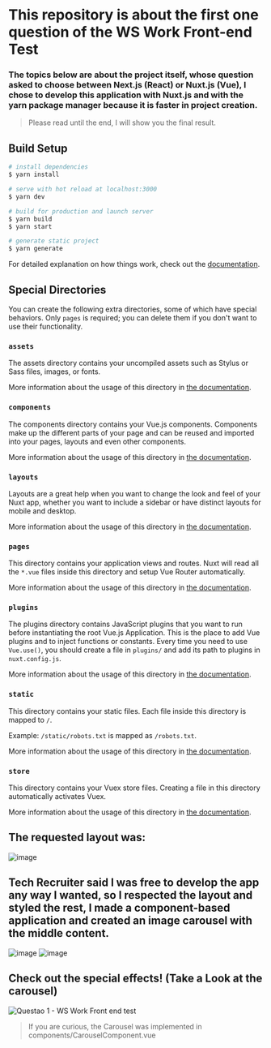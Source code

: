 # This repository is about the first one question of the WS Work Front-end Test

### The topics below are about the project itself, whose question asked to choose between Next.js (React) or Nuxt.js (Vue), I chose to develop this application with Nuxt.js and with the yarn package manager because it is faster in project creation.

>Please read until the end, I will show you the final result.

## Build Setup

```bash
# install dependencies
$ yarn install

# serve with hot reload at localhost:3000
$ yarn dev

# build for production and launch server
$ yarn build
$ yarn start

# generate static project
$ yarn generate
```

For detailed explanation on how things work, check out the [documentation](https://nuxtjs.org).

## Special Directories

You can create the following extra directories, some of which have special behaviors. Only `pages` is required; you can delete them if you don't want to use their functionality.

### `assets`

The assets directory contains your uncompiled assets such as Stylus or Sass files, images, or fonts.

More information about the usage of this directory in [the documentation](https://nuxtjs.org/docs/2.x/directory-structure/assets).

### `components`

The components directory contains your Vue.js components. Components make up the different parts of your page and can be reused and imported into your pages, layouts and even other components.

More information about the usage of this directory in [the documentation](https://nuxtjs.org/docs/2.x/directory-structure/components).

### `layouts`

Layouts are a great help when you want to change the look and feel of your Nuxt app, whether you want to include a sidebar or have distinct layouts for mobile and desktop.

More information about the usage of this directory in [the documentation](https://nuxtjs.org/docs/2.x/directory-structure/layouts).

### `pages`

This directory contains your application views and routes. Nuxt will read all the `*.vue` files inside this directory and setup Vue Router automatically.

More information about the usage of this directory in [the documentation](https://nuxtjs.org/docs/2.x/get-started/routing).

### `plugins`

The plugins directory contains JavaScript plugins that you want to run before instantiating the root Vue.js Application. This is the place to add Vue plugins and to inject functions or constants. Every time you need to use `Vue.use()`, you should create a file in `plugins/` and add its path to plugins in `nuxt.config.js`.

More information about the usage of this directory in [the documentation](https://nuxtjs.org/docs/2.x/directory-structure/plugins).

### `static`

This directory contains your static files. Each file inside this directory is mapped to `/`.

Example: `/static/robots.txt` is mapped as `/robots.txt`.

More information about the usage of this directory in [the documentation](https://nuxtjs.org/docs/2.x/directory-structure/static).

### `store`

This directory contains your Vuex store files. Creating a file in this directory automatically activates Vuex.

More information about the usage of this directory in [the documentation](https://nuxtjs.org/docs/2.x/directory-structure/store).
## The requested layout was:
![image](https://user-images.githubusercontent.com/106850969/230840646-9b91e44b-1ca4-43a1-85e9-ba74f2509cc2.png)
## Tech Recruiter said I was free to develop the app any way I wanted, so I respected the layout and styled the rest, I made a component-based application and created an image carousel with the middle content.
![image](https://user-images.githubusercontent.com/106850969/230841312-444f032a-4739-45d4-a4d4-b8738cdd6f92.png)
![image](https://user-images.githubusercontent.com/106850969/230841029-cbf3f1dd-088f-4849-a2c9-6ad90f7db54b.png)
## Check out the special effects! (Take a Look at the carousel)
![Questao 1 - WS Work Front end test](https://user-images.githubusercontent.com/106850969/230841519-56fcc227-5757-415c-a069-41ef8355710b.gif)

> If you are curious, the Carousel was implemented in components/CarouselComponent.vue
